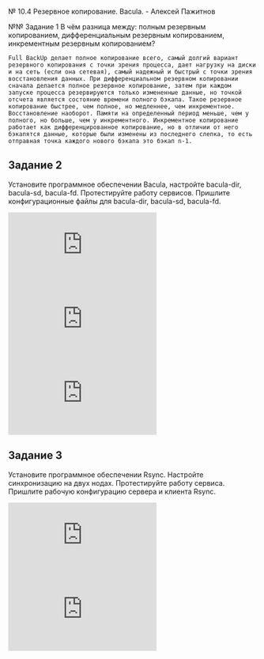 № 10.4 Резервное копирование. Bacula. - Алексей Пажитнов

№№ Задание 1
В чём разница между: полным резервным копированием, дифференциальным резервным копированием, инкрементным резервным копированием? 

`Full BackUp делает полное копирование всего, самый долгий вариант резервного копирования с точки зрения процесса, дает нагрузку на диски и на сеть (если она сетевая), самый надежный и быстрый с точки зрения восстановления данных. При дифференциальном резервном копировании сначала делается полное резервное копирование, затем при каждом запуске процесса резервируются только измененные данные, но точкой отсчета является состояние времени полного бэкапа. Такое резервное копирование быстрее, чем полное, но медленнее, чем инкрементное. Восстановление наоборот. Памяти на определенный период меньше, чем у полного, но больше, чем у инкрементного. Инкрементное копирование работает как дифференцированное копирование, но в отличии от него бэкапятся данные, которые были изменены из последнего слепка, то есть отправная точка каждого нового бэкапа это бэкап n-1.`

## Задание 2 
Установите программное обеспечении Bacula, настройте bacula-dir, bacula-sd, bacula-fd. Протестируйте работу сервисов. Пришлите конфигурационные файлы для bacula-dir, bacula-sd, bacula-fd.

**![bacula-dir.conf](https://github.com/alexpajitnov111/sdb-homeworks/blob/main/resources/10-04/bacula-dir.conf)**
**![bacula-fd.conf](https://github.com/alexpajitnov111/sdb-homeworks/blob/main/resources/10-04/bacula-fd.conf)**
**![bacula-sd.conf](https://github.com/alexpajitnov111/sdb-homeworks/blob/main/resources/10-04/bacula-sd.conf)**

## Задание 3 
Установите программное обеспечении Rsync. Настройте синхронизацию на двух нодах. Протестируйте работу сервиса. Пришлите рабочую конфигурацию сервера и клиента Rsync.

**![rsyncd.conf](https://github.com/alexpajitnov111/sdb-homeworks/blob/main/resources/10-04/rsyncd.conf)**
**![backup-node1.sh](https://github.com/alexpajitnov111/sdb-homeworks/blob/main/resources/10-04/backup-node1.sh)**
